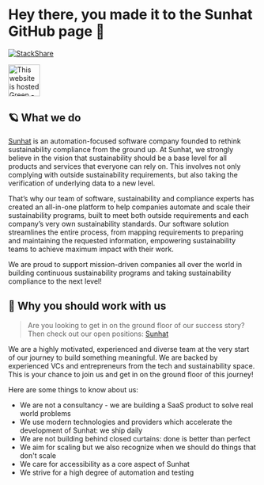 # Hey there, you made it to the Sunhat GitHub page 🎉

[![StackShare](http://img.shields.io/badge/tech-stack-0690fa.svg?style=flat)](https://stackshare.io/sunhat/sunhat-app)
<div>
  <img src="https://app.greenweb.org/api/v3/greencheckimage/sunhat.app?nocache=true" height="64px" alt="This website is hosted Green - checked by thegreenwebfoundation.org">
</div>

## 🪐 What we do
[Sunhat](https://www.getsunhat.com/?utm_source=github.com&utm_medium=referral) is an automation-focused software company founded to rethink sustainability compliance from the ground up. At Sunhat, we strongly believe in the vision that sustainability should be a base level for all products and services that everyone can rely on. This involves not only complying with outside sustainability requirements, but also taking the verification of underlying data to a new level.

That’s why our team of software, sustainability and compliance experts has created an all-in-one platform to help companies automate and scale their sustainability programs, built to meet both outside requirements and each company’s very own sustainability standards. Our software solution streamlines the entire process, from mapping requirements to preparing and maintaining the requested information, empowering sustainability teams to achieve maximum impact with their work.

We are proud to support mission-driven companies all over the world in building continuous sustainability programs and taking sustainability compliance to the next level!

## 🙌 Why you should work with us

> Are you looking to get in on the ground floor of our success story? Then check out our open positions: [Sunhat](https://sunhat.notion.site/Jobs-Sunhat-6c3eb57536d7418d8ebe89d6a24a2238)

We are a highly motivated, experienced and diverse team at the very start of our journey to build something meaningful. We are backed by experienced VCs and entrepreneurs from the tech and sustainability space. This is your chance to join us and get in on the ground floor of this journey!

Here are some things to know about us:

- We are not a consultancy - we are building a SaaS product to solve real world problems
- We use modern technologies and providers which accelerate the development of Sunhat: we ship daily
- We are not building behind closed curtains: done is better than perfect
- We aim for scaling but we also recognize when we should do things that don't scale
- We care for accessibility as a core aspect of Sunhat
- We strive for a high degree of automation and testing
